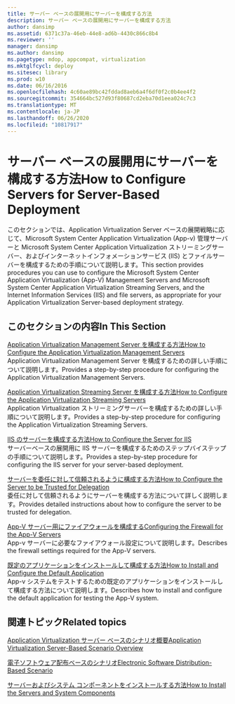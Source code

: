 ```yaml
---
title: サーバー ベースの展開用にサーバーを構成する方法
description: サーバー ベースの展開用にサーバーを構成する方法
author: dansimp
ms.assetid: 6371c37a-46eb-44e8-ad6b-4430c866c8b4
ms.reviewer: ''
manager: dansimp
ms.author: dansimp
ms.pagetype: mdop, appcompat, virtualization
ms.mktglfcycl: deploy
ms.sitesec: library
ms.prod: w10
ms.date: 06/16/2016
ms.openlocfilehash: 4c60ae89bc42fddad8aeb6a4f6df0f2c0b4ee4f2
ms.sourcegitcommit: 354664bc527d93f80687cd2eba70d1eea024c7c3
ms.translationtype: MT
ms.contentlocale: ja-JP
ms.lasthandoff: 06/26/2020
ms.locfileid: "10817917"
---
```

# <span data-ttu-id="a58d9-103">サーバー ベースの展開用にサーバーを構成する方法</span><span class="sxs-lookup"><span data-stu-id="a58d9-103">How to Configure Servers for Server-Based Deployment</span></span>


<span data-ttu-id="a58d9-104">このセクションでは、Application Virtualization Server ベースの展開戦略に応じて、Microsoft System Center Application Virtualization (App-v) 管理サーバーと Microsoft System Center Application Virtualization ストリーミングサーバー、およびインターネットインフォメーションサービス (IIS) とファイルサーバーを構成するための手順について説明します。</span><span class="sxs-lookup"><span data-stu-id="a58d9-104">This section provides procedures you can use to configure the Microsoft System Center Application Virtualization (App-V) Management Servers and Microsoft System Center Application Virtualization Streaming Servers, and the Internet Information Services (IIS) and file servers, as appropriate for your Application Virtualization Server-based deployment strategy.</span></span>

## <span data-ttu-id="a58d9-105">このセクションの内容</span><span class="sxs-lookup"><span data-stu-id="a58d9-105">In This Section</span></span>


<a href="" id="how-to-configure-the-application-virtualization-management-servers"></a>[<span data-ttu-id="a58d9-106">Application Virtualization Management Server を構成する方法</span><span class="sxs-lookup"><span data-stu-id="a58d9-106">How to Configure the Application Virtualization Management Servers</span></span>](how-to-configure-the-application-virtualization-management-servers.md)  
<span data-ttu-id="a58d9-107">Application Virtualization Management Server を構成するための詳しい手順について説明します。</span><span class="sxs-lookup"><span data-stu-id="a58d9-107">Provides a step-by-step procedure for configuring the Application Virtualization Management Servers.</span></span>

<a href="" id="how-to-configure-the-application-virtualization-streaming-servers"></a>[<span data-ttu-id="a58d9-108">Application Virtualization Streaming Server を構成する方法</span><span class="sxs-lookup"><span data-stu-id="a58d9-108">How to Configure the Application Virtualization Streaming Servers</span></span>](how-to-configure-the-application-virtualization-streaming-servers.md)  
<span data-ttu-id="a58d9-109">Application Virtualization ストリーミングサーバーを構成するための詳しい手順について説明します。</span><span class="sxs-lookup"><span data-stu-id="a58d9-109">Provides a step-by-step procedure for configuring the Application Virtualization Streaming Servers.</span></span>

<a href="" id="how-to-configure-the-server-for-iis"></a>[<span data-ttu-id="a58d9-110">IIS のサーバーを構成する方法</span><span class="sxs-lookup"><span data-stu-id="a58d9-110">How to Configure the Server for IIS</span></span>](how-to-configure-the-server-for-iis.md)  
<span data-ttu-id="a58d9-111">サーバーベースの展開用に IIS サーバーを構成するためのステップバイステップの手順について説明します。</span><span class="sxs-lookup"><span data-stu-id="a58d9-111">Provides a step-by-step procedure for configuring the IIS server for your server-based deployment.</span></span>

<a href="" id="how-to-configure-the-server-to-be-trusted-for-delegation"></a>[<span data-ttu-id="a58d9-112">サーバーを委任に対して信頼されるように構成する方法</span><span class="sxs-lookup"><span data-stu-id="a58d9-112">How to Configure the Server to be Trusted for Delegation</span></span>](how-to-configure-the-server-to-be-trusted-for-delegation.md)  
<span data-ttu-id="a58d9-113">委任に対して信頼されるようにサーバーを構成する方法について詳しく説明します。</span><span class="sxs-lookup"><span data-stu-id="a58d9-113">Provides detailed instructions about how to configure the server to be trusted for delegation.</span></span>

<a href="" id="configuring-the-firewall-for-the-app-v-servers"></a>[<span data-ttu-id="a58d9-114">App-V サーバー用にファイアウォールを構成する</span><span class="sxs-lookup"><span data-stu-id="a58d9-114">Configuring the Firewall for the App-V Servers</span></span>](configuring-the-firewall-for-the-app-v-servers.md)  
<span data-ttu-id="a58d9-115">App-v サーバーに必要なファイアウォール設定について説明します。</span><span class="sxs-lookup"><span data-stu-id="a58d9-115">Describes the firewall settings required for the App-V servers.</span></span>

<a href="" id="how-to-install-and-configure-the-default-application"></a>[<span data-ttu-id="a58d9-116">既定のアプリケーションをインストールして構成する方法</span><span class="sxs-lookup"><span data-stu-id="a58d9-116">How to Install and Configure the Default Application</span></span>](how-to-install-and-configure-the-default-application.md)  
<span data-ttu-id="a58d9-117">App-v システムをテストするための既定のアプリケーションをインストールして構成する方法について説明します。</span><span class="sxs-lookup"><span data-stu-id="a58d9-117">Describes how to install and configure the default application for testing the App-V system.</span></span>

## <span data-ttu-id="a58d9-118">関連トピック</span><span class="sxs-lookup"><span data-stu-id="a58d9-118">Related topics</span></span>


[<span data-ttu-id="a58d9-119">Application Virtualization サーバー ベースのシナリオ概要</span><span class="sxs-lookup"><span data-stu-id="a58d9-119">Application Virtualization Server-Based Scenario Overview</span></span>](application-virtualization-server-based-scenario-overview.md)

[<span data-ttu-id="a58d9-120">電子ソフトウェア配布ベースのシナリオ</span><span class="sxs-lookup"><span data-stu-id="a58d9-120">Electronic Software Distribution-Based Scenario</span></span>](electronic-software-distribution-based-scenario.md)

[<span data-ttu-id="a58d9-121">サーバーおよびシステム コンポーネントをインストールする方法</span><span class="sxs-lookup"><span data-stu-id="a58d9-121">How to Install the Servers and System Components</span></span>](how-to-install-the-servers-and-system-components.md)

 

 





